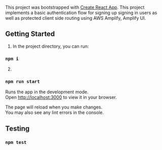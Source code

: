 This project was bootstrapped with [Create React App](https://github.com/facebook/create-react-app).
This project implements a basic authentication flow for signing up signing in users as well as protected client side routing using AWS Amplify, Amplify UI.


## Getting Started 
1. In the project directory, you can run:
### `npm i`

2. 
### `npm run start`

Runs the app in the development mode.\
Open [http://localhost:3000](http://localhost:3000) to view it in your browser.

The page will reload when you make changes.\
You may also see any lint errors in the console.

## Testing

### `npm test`

